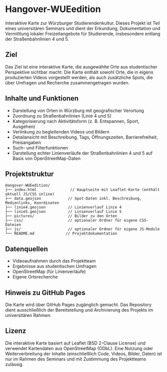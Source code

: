 # Hangover-WUEedition

Interaktive Karte zur Würzburger Studierendenkultur. Dieses Projekt ist Teil eines universitären Seminars und dient der Erkundung, Dokumentation und Vermittlung lokaler Freizeitangebote für Studierende, insbesondere entlang der Straßenbahnlinien 4 und 5.

## Ziel

Das Ziel ist eine interaktive Karte, die ausgewählte Orte aus studentischer Perspektive sichtbar macht. Die Karte enthält sowohl Orte, die in eigens produzierten Videos vorgestellt werden, als auch zusätzliche Spots, die über Umfragen und Recherche zusammengetragen wurden.

## Inhalte und Funktionen

- Darstellung von Orten in Würzburg mit geografischer Verortung
- Zuordnung zu Straßenbahnlinien (Linie 4 und 5)
- Kategorisierung nach Aktivitätsform (z. B. Entspannen, Sport, Ausgehen)
- Verlinkung zu begleitenden Videos und Bildern
- Detailansicht mit Beschreibung, Tags, Öffnungszeiten, Barrierefreiheit, Preisangaben
- Such- und Filterfunktionen
- Darstellung echter Linienverläufe der Straßenbahnlinien 4 und 5 auf Basis von OpenStreetMap-Daten

## Projektstruktur

    Hangover-WUEedition/
    ├── index.html               // Hauptseite mit Leaflet-Karte (enthält aktuell JS/CSS inline)
    ├── data.geojson            // Spot-Daten inkl. Beschreibung, Medienlinks, Koordinaten
    ├── linie4.geojson          // Linienverlauf Linie 4
    ├── linie5.geojson          // Linienverlauf Linie 5
    ├── pictures/               // Bilder zu den Orten
    ├── css/                    // optionaler Ordner für eigene CSS-Dateien
    ├── js/                     // optionaler Ordner für eigene JS-Module
    └── README.md              // Projektdokumentation

## Datenquellen

- Videoaufnahmen durch das Projektteam
- Ergebnisse aus studentischen Umfragen
- OpenStreetMap (für Linienverläufe)
- Eigene Ortsrecherche


## Hinweis zu GitHub Pages

Die Karte wird über GitHub Pages zugänglich gemacht. Das Repository dient ausschließlich der Bereitstellung und Archivierung des Projekts im universitären Rahmen.

## Lizenz

Die interaktive Karte basiert auf Leaflet (BSD 2-Clause License) und verwendet Kartendaten aus OpenStreetMap (ODbL). Eine Nutzung oder Weiterverbreitung der Inhalte (einschließlich Code, Videos, Bilder, Daten) ist nur im Rahmen des Seminars und mit Zustimmung des Projektteams zulässig.
